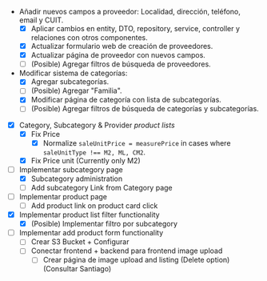 - Añadir nuevos campos a proveedor: Localidad, dirección, teléfono, email y CUIT.
	- [x] Aplicar cambios en entity, DTO, repository, service, controller y relaciones con otros componentes.
	- [x] Actualizar formulario web de creación de proveedores.
	- [x] Actualizar página de proveedor con nuevos campos.
	- [ ] (Posible) Agregar filtros de búsqueda de proveedores.

- Modificar sistema de categorías:
	- [x] Agregar subcategorías.
	- [ ] (Posible) Agregar "Familia".
	- [x] Modificar página de categoría con lista de subcategorías.
	- [ ] (Posible) Agregar filtros de búsqueda de categorías y subcategorías.

- [x] Category, Subcategory & Provider *product lists*
	- [x] Fix Price
		- [x] Normalize `saleUnitPrice = measurePrice` in cases where `saleUnitType !== M2, ML, CM2`.
	- [x] Fix Price unit (Currently only M2)

- [ ] Implementar subcategory page
	- [x] Subcategory administration
	- [ ] Add subcategory Link from Category page

- [ ] Implementar product page
	- [ ] Add product link on product card click

- [x] Implementar product list filter functionality
	- [x] (Posible) Implementar filtro por subcategory

- [ ] Implementar add product form functionality
	- [ ] Crear S3 Bucket + Configurar
	- [ ] Conectar frontend + backend para frontend image upload
		- [ ] Crear página de image upload and listing (Delete option) (Consultar Santiago)